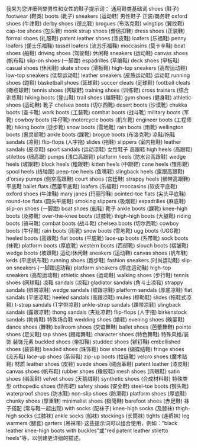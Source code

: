 我来为您详细列举男性和女性的鞋子提示词：
通用鞋类基础词
shoes (鞋子) footwear (鞋类) boots (靴子) sneakers (运动鞋)
男性鞋子
正装/商务鞋
oxford shoes (牛津鞋) derby shoes (德比鞋) brogues (布洛克鞋) wingtips (翼纹鞋) cap-toe shoes (包头鞋) monk strap shoes (僧侣扣鞋) dress shoes (正装鞋) formal shoes (礼服鞋) patent leather shoes (漆皮鞋) loafers (乐福鞋) penny loafers (便士乐福鞋) tassel loafers (流苏乐福鞋) moccasins (莫卡辛鞋) boat shoes (船鞋) driving shoes (驾驶鞋)
休闲鞋
sneakers (运动鞋) canvas shoes (帆布鞋) slip-on shoes (一脚蹬) espadrilles (草编鞋) deck shoes (甲板鞋) casual shoes (休闲鞋) skate shoes (滑板鞋) high-top sneakers (高帮运动鞋) low-top sneakers (低帮运动鞋) leather sneakers (皮质运动鞋)
运动鞋
running shoes (跑鞋) basketball shoes (篮球鞋) soccer cleats (足球鞋) football cleats (橄榄球鞋) tennis shoes (网球鞋) training shoes (训练鞋) cross trainers (综合训练鞋) hiking boots (登山鞋) trail shoes (越野鞋) gym shoes (健身鞋) athletic shoes (运动鞋)
靴子
chelsea boots (切尔西靴) desert boots (沙漠靴) chukka boots (查卡靴) work boots (工装靴) combat boots (战斗靴) military boots (军靴) cowboy boots (牛仔靴) motorcycle boots (机车靴) engineer boots (工程师靴) hiking boots (徒步靴) snow boots (雪地靴) rain boots (雨靴) wellington boots (惠灵顿靴) ankle boots (踝靴) brogue boots (布洛克靴)
凉鞋/拖鞋
sandals (凉鞋) flip-flops (人字拖) slides (拖鞋) slippers (室内拖鞋) leather sandals (皮凉鞋) sport sandals (运动凉鞋)
女性鞋子
高跟鞋
high heels (高跟鞋) stilettos (细高跟) pumps (浅口高跟鞋) platform heels (防水台高跟鞋) wedge heels (坡跟鞋) block heels (粗跟鞋) kitten heels (中跟鞋) cone heels (锥形跟) spool heels (线轴跟) peep-toe heels (鱼嘴鞋) slingback heels (露跟高跟鞋) d'orsay pumps (侧空高跟鞋) court shoes (宫廷鞋) strappy heels (绑带高跟鞋)
平底鞋
ballet flats (芭蕾平底鞋) loafers (乐福鞋) moccasins (软皮平底鞋) oxford shoes (牛津鞋) mary janes (玛丽珍鞋) pointed-toe flats (尖头平底鞋) round-toe flats (圆头平底鞋) smoking slippers (吸烟鞋) espadrilles (麻底鞋) slip-on shoes (一脚蹬) boat shoes (船鞋)
靴子
ankle boots (踝靴) knee-high boots (及膝靴) over-the-knee boots (过膝靴) thigh-high boots (大腿靴) riding boots (骑马靴) combat boots (战斗靴) chelsea boots (切尔西靴) cowboy boots (牛仔靴) rain boots (雨靴) snow boots (雪地靴) ugg boots (UGG靴) heeled boots (高跟靴) flat boots (平底靴) lace-up boots (系带靴) sock boots (袜靴) platform boots (厚底靴) western boots (西部靴) slouch boots (褶皱靴) wedge boots (坡跟靴)
运动/休闲鞋
sneakers (运动鞋) canvas shoes (帆布鞋) keds (平底帆布鞋) running shoes (跑步鞋) fashion sneakers (时尚运动鞋) slip-on sneakers (一脚蹬运动鞋) platform sneakers (厚底运动鞋) high-top sneakers (高帮运动鞋) athletic shoes (运动鞋) walking shoes (步行鞋) tennis shoes (网球鞋)
凉鞋
sandals (凉鞋) gladiator sandals (角斗士凉鞋) strappy sandals (绑带凉鞋) wedge sandals (坡跟凉鞋) platform sandals (厚底凉鞋) flat sandals (平底凉鞋) heeled sandals (高跟凉鞋) mules (穆勒鞋) slides (拖鞋式凉鞋) t-strap sandals (T字带凉鞋) ankle-strap sandals (踝带凉鞋) slingback sandals (露跟凉鞋) thong sandals (夹趾凉鞋) flip-flops (人字拖) birkenstock sandals (勃肯鞋)
特殊场合鞋
wedding shoes (婚鞋) evening shoes (晚宴鞋) dance shoes (舞鞋) ballroom shoes (交谊舞鞋) ballet shoes (芭蕾舞鞋) pointe shoes (足尖鞋) tap shoes (踢踏舞鞋) character shoes (特色舞鞋)
特殊风格/装饰
装饰元素
buckled shoes (带扣鞋) studded shoes (铆钉鞋) embellished shoes (装饰鞋) beaded shoes (珠饰鞋) bow shoes (蝴蝶结鞋) fringe shoes (流苏鞋) lace-up shoes (系带鞋) zip-up boots (拉链靴) velcro shoes (魔术贴鞋)
材质
leather shoes (皮鞋) suede shoes (绒面革鞋) patent leather (漆皮鞋) canvas shoes (帆布鞋) rubber shoes (橡胶鞋) mesh shoes (网眼鞋) satin shoes (缎面鞋) velvet shoes (天鹅绒鞋) synthetic shoes (合成材料鞋)
特殊类型
orthopedic shoes (矫形鞋) safety shoes (安全鞋) steel-toe boots (钢头靴) waterproof shoes (防水鞋) non-slip shoes (防滑鞋) platform shoes (厚底鞋) chunky shoes (厚重鞋) minimalist shoes (极简鞋) barefoot shoes (赤足鞋)
袜子搭配 (常与鞋一起出现)
with socks (配袜子) knee-high socks (及膝袜) thigh-high socks (过膝袜) ankle socks (船袜) stockings (长筒袜) tights (连裤袜) leg warmers (腿套) garters (吊袜带)
这些提示词可以组合使用，例如："black leather knee-high boots with buckles"或"red patent leather stiletto heels"等，以创建更详细的描述。